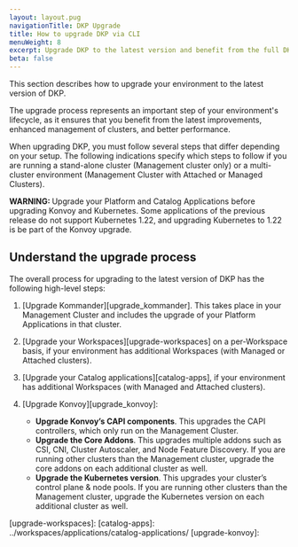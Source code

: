 ```yaml
---
layout: layout.pug
navigationTitle: DKP Upgrade
title: How to upgrade DKP via CLI
menuWeight: 8
excerpt: Upgrade DKP to the latest version and benefit from the full DKP experience.
beta: false
---
```


This section describes how to upgrade your environment to the latest version of DKP.

The upgrade process represents an important step of your environment's lifecycle, as it ensures that you benefit from the latest improvements, enhanced management of clusters, and better performance.

When upgrading DKP, you must follow several steps that differ depending on your setup. The following indications specify which steps to follow if you are running a stand-alone cluster (Management cluster only) or a multi-cluster environment (Management Cluster with Attached or Managed Clusters).

<p class="message--warning"><strong>WARNING: </strong>Upgrade your Platform and Catalog Applications before upgrading Konvoy and Kubernetes. Some applications of the previous release do not support Kubernetes 1.22, and upgrading Kubernetes to 1.22 is be part of the Konvoy upgrade.
</p>

## Understand the upgrade process

The overall process for upgrading to the latest version of DKP has the following high-level steps:

1.  [Upgrade Kommander][upgrade_kommander]. This takes place in your Management Cluster and includes the upgrade of your Platform Applications in that cluster.

1.  [Upgrade your Workspaces][upgrade-workspaces] on a per-Workspace basis, if your environment has additional Workspaces (with Managed or Attached clusters).

1.  [Upgrade your Catalog applications][catalog-apps], if your environment has additional Workspaces (with Managed and Attached clusters).

1.  [Upgrade Konvoy][upgrade_konvoy]:

    - **Upgrade Konvoy’s CAPI components**. This upgrades the CAPI controllers, which only run on the Management Cluster.
    - **Upgrade the Core Addons**. This upgrades multiple addons such as CSI, CNI, Cluster Autoscaler, and Node Feature Discovery. If you are running other clusters than the Management cluster, upgrade the core addons on each additional cluster as well.
    - **Upgrade the Kubernetes version**. This upgrades your cluster’s control plane & node pools. If you are running other clusters than the Management cluster, upgrade the Kubernetes version on each additional cluster as well.

[upgrade-kommander]: /dkp/kommander/2.2/dkp-upgrade/upgrade-kommander/
[upgrade-workspaces]:
[catalog-apps]: ../workspaces/applications/catalog-applications/
[upgrade-konvoy]:
